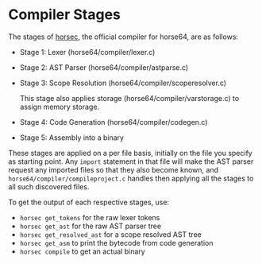 
# Compiler Stages

The stages of [horsec](./horsec.md), the official compiler for horse64,
are as follows:

- Stage 1: Lexer (horse64/compiler/lexer.c)
- Stage 2: AST Parser (horse64/compiler/astparse.c)
- Stage 3: Scope Resolution (horse64/compiler/scoperesolver.c)
  
  This stage also applies storage (horse64/compiler/varstorage.c)
  to assign memory storage.
- Stage 4: Code Generation (horse64/compiler/codegen.c)
- Stage 5: Assembly into a binary

These stages are applied on a per file basis, initially on the file
you specify as starting point. Any `import` statement in that file will
make the AST parser request any imported files so that they also become
known, and `horse64/compiler/compileproject.c` handles then applying
all the stages to all such discovered files.

To get the output of each respective stages, use:

- `horsec get_tokens` for the raw lexer tokens
- `horsec get_ast` for the raw AST parser tree
- `horsec get_resolved_ast` for a scope resolved AST tree
- `horsec get_asm` to print the bytecode from code generation
- `horsec compile` to get an actual binary
